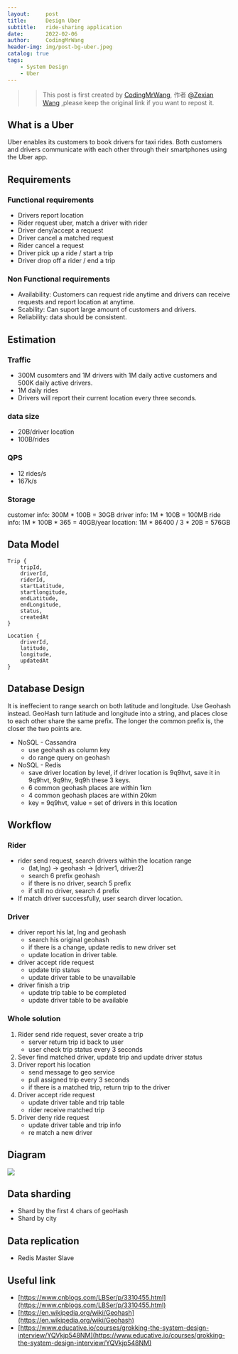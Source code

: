 ```yaml
---
layout:     post
title:      Design Uber
subtitle:   ride-sharing application
date:       2022-02-06
author:     CodingMrWang
header-img: img/post-bg-uber.jpeg
catalog: true
tags:
    - System Design
    - Uber
---
```



>> This post is first created by [CodingMrWang](http://codingmrwang.github.io), 作者 [@Zexian Wang](http://github.com/codingmrwang) ,please keep the original link if you want to repost it.

## What is a Uber
Uber enables its customers to book drivers for taxi rides. Both customers and drivers communicate with each other through their smartphones using the Uber app.

## Requirements
### Functional requirements
- Drivers report location
- Rider request uber, match a driver with rider
- Driver deny/accept a request
- Driver cancel a matched request
- Rider cancel a request
- Driver pick up a ride / start a trip
- Driver drop off a rider / end a trip
### Non Functional requirements
- Availability: Customers can request ride anytime and drivers can receive requests and report location at anytime.
- Scability: Can suport large amount of customers and drivers.
- Reliability: data should be consistent.

## Estimation
### Traffic
- 300M cusomters and 1M drivers with 1M daily active customers and 500K daily active drivers.
- 1M daily rides
- Drivers will report their current location every three seconds.
### data size
- 20B/driver location
- 100B/rides
### QPS
- 12 rides/s
- 167k/s
### Storage
customer info: 300M * 100B = 30GB
driver info: 1M * 100B = 100MB
ride info: 1M * 100B * 365 = 40GB/year
location: 1M * 86400 / 3 * 20B = 576GB
## Data Model
```
Trip {
	tripId,
	driverId,
	riderId,
	startLatitude,
	startlongitude,
	endLatitude,
	endLongitude,
	status,
	createdAt
}

Location {
	driverId,
	latitude,
	longitude,
	updatedAt
}
```

## Database Design
It is ineffecient to range search on both latitude and longitude. Use Geohash instead. GeoHash turn latitude and longitude into a string, and places close to each other share the same prefix. The longer the common prefix is, the closer the two points are.

- NoSQL - Cassandra
	- use geohash as column key
	- do range query on geohash
- NoSQL - Redis
	- save driver location by level, if driver location is 9q9hvt, save it in 9q9hvt, 9q9hv, 9q9h these 3 keys.
	- 6 common geohash places are within 1km
	- 4 common geohash places are within 20km
	- key = 9q9hvt, value = set of drivers in this location

## Workflow
### Rider
- rider send request, search drivers within the location range
	- (lat,lng) -> geohash -> [driver1, driver2]
	- search 6 prefix geohash
	- if there is no driver, search 5 prefix
	- if still no driver, search 4 prefix
- If match driver successfully, user search dirver location.

### Driver
- driver report his lat, lng and geohash
	- search his original geohash
	- if there is a change, update redis to new driver set
	- update location in driver table.
- driver accept ride request
	- update trip status
	- update driver table to be unavailable
- driver finish a trip
	- update trip table to be completed
	- update driver table to be available

### Whole solution
1. Rider send ride request, sever create a trip
	- server return trip id back to user
	- user check trip status every 3 seconds
2. Sever find matched driver, update trip and update driver status
3. Driver report his location
	- send message to geo service
	- pull assigned trip every 3 seconds
	- if there is a matched trip, return trip to the driver
4. Driver accept ride request
	- update driver table and trip table
	- rider receive matched trip
5. Driver deny ride request
	- update driver table and trip info
	- re match a new driver


## Diagram
![](https://drive.google.com/uc?id=h1N1opDmqL6gwmozQyCBCatbjW1NFas49b)

## Data sharding
- Shard by the first 4 chars of geoHash
- Shard by city

## Data replication
- Redis Master Slave

## Useful link
- [https://www.cnblogs.com/LBSer/p/3310455.html](https://www.cnblogs.com/LBSer/p/3310455.html)
- [https://en.wikipedia.org/wiki/Geohash](https://en.wikipedia.org/wiki/Geohash)
- [https://www.educative.io/courses/grokking-the-system-design-interview/YQVkjp548NM](https://www.educative.io/courses/grokking-the-system-design-interview/YQVkjp548NM)